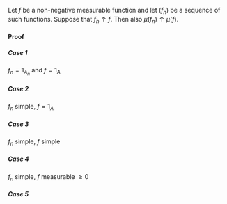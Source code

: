 Let $f$ be a non-negative measurable function and let $(f_{n})$ be a sequence of such functions. Suppose that $f_{n}\uparrow f$. Then also $\mu(f_{n})\uparrow \mu(f)$.

#### Proof
##### Case 1
$f_{n}=1_{A_{n}}$ and $f=1_{A}$
##### Case 2
$f_{n}$ simple, $f=1_{A}$
##### Case 3
$f_{n}$ simple, $f$ simple
##### Case 4
$f_{n}$ simple, $f$ measurable $\geq 0$
##### Case 5
